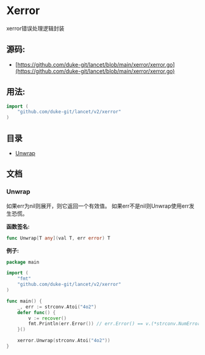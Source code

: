 # Xerror
xerror错误处理逻辑封装

<div STYLE="page-break-after: always;"></div>

## 源码:

- [https://github.com/duke-git/lancet/blob/main/xerror/xerror.go](https://github.com/duke-git/lancet/blob/main/xerror/xerror.go)

<div STYLE="page-break-after: always;"></div>

## 用法:
```go
import (
    "github.com/duke-git/lancet/v2/xerror"
)
```

<div STYLE="page-break-after: always;"></div>

## 目录
- [Unwrap](#Unwrap)

<div STYLE="page-break-after: always;"></div>

## 文档



### <span id="Unwrap">Unwrap</span>
<p>如果err为nil则展开，则它返回一个有效值。 如果err不是nil则Unwrap使用err发生恐慌。</p>

<b>函数签名:</b>

```go
func Unwrap[T any](val T, err error) T
```
<b>例子:</b>

```go
package main

import (
    "fmt"
    "github.com/duke-git/lancet/v2/xerror"
)

func main() {
    _, err := strconv.Atoi("4o2")
	defer func() {
		v := recover()
		fmt.Println(err.Error()) // err.Error() == v.(*strconv.NumError).Error()
	}()

	xerror.Unwrap(strconv.Atoi("4o2"))
}
```
